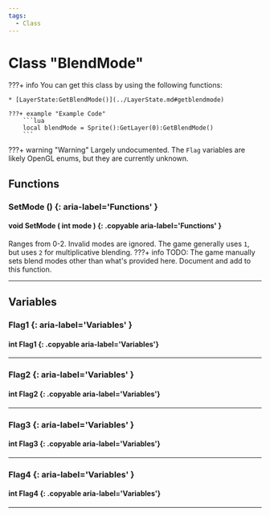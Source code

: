 ```yaml
---
tags:
  - Class
---
```

# Class "BlendMode"

???+ info
    You can get this class by using the following functions:

    * [LayerState:GetBlendMode()](../LayerState.md#getblendmode)

    ???+ example "Example Code"
        ```lua
        local blendMode = Sprite():GetLayer(0):GetBlendMode()
        ```
 
???+ warning "Warning"
    Largely undocumented. The `Flag` variables are likely OpenGL enums, but they are currently unknown.  

## Functions

### SetMode () {: aria-label='Functions' }
#### void SetMode ( int mode ) {: .copyable aria-label='Functions' } 
Ranges from 0-2. Invalid modes are ignored. The game generally uses `1`, but uses `2` for multiplicative blending.
???+ info
    TODO: The game manually sets blend modes other than what's provided here. Document and add to this function.
___
## Variables
### Flag1 {: aria-label='Variables' }
#### int Flag1 {: .copyable aria-label='Variables'}

___
### Flag2 {: aria-label='Variables' }
#### int Flag2 {: .copyable aria-label='Variables'}

___
### Flag3 {: aria-label='Variables' }
#### int Flag3 {: .copyable aria-label='Variables'}

___
### Flag4 {: aria-label='Variables' }
#### int Flag4 {: .copyable aria-label='Variables'}

___
